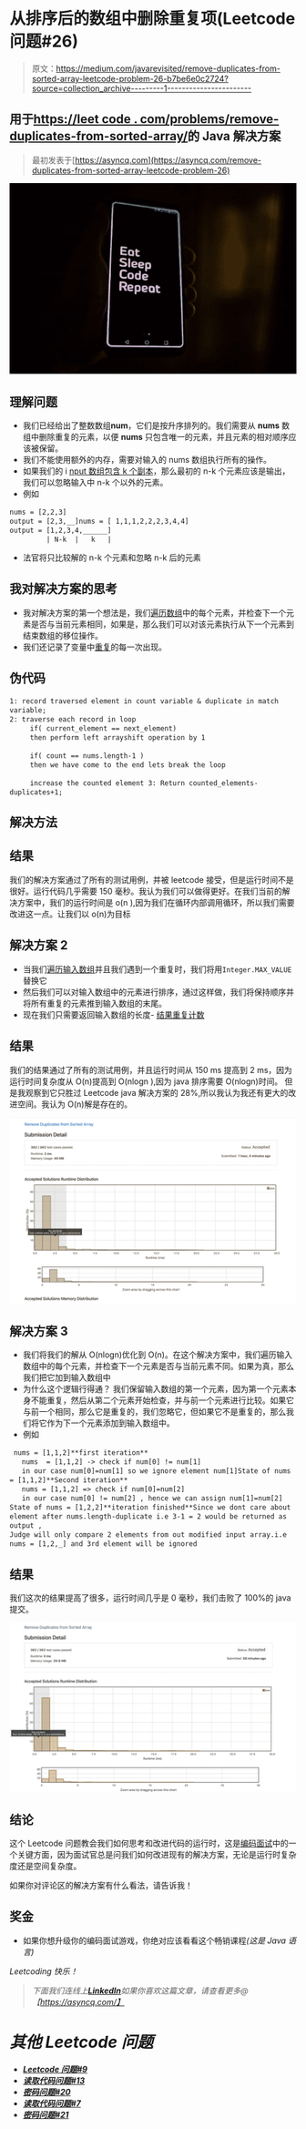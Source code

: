 # 从排序后的数组中删除重复项(Leetcode 问题#26)

> 原文：<https://medium.com/javarevisited/remove-duplicates-from-sorted-array-leetcode-problem-26-b7be6e0c2724?source=collection_archive---------1----------------------->

## 用于[https://leet code . com/problems/remove-duplicates-from-sorted-array/](https://leetcode.com/problems/remove-duplicates-from-sorted-array/)的 Java 解决方案

> 最初发表于[https://asyncq.com](https://asyncq.com/remove-duplicates-from-sorted-array-leetcode-problem-26)

![](img/9fa27516294dc5416713770d28e10aeb.png)

## 理解问题

*   我们已经给出了整数数组**num**，它们是按升序排列的。我们需要从 **nums** 数组中删除重复的元素，以便 **nums** 只包含唯一的元素，并且元素的相对顺序应该被保留。
*   我们不能使用额外的内存，需要对输入的 nums 数组执行所有的操作。
*   如果我们的 i [nput 数组包含 k 个副本](https://javarevisited.blogspot.com/2012/02/how-to-check-or-detect-duplicate.html#axzz6eho0TYnf)，那么最初的 n-k 个元素应该是输出，我们可以忽略输入中 n-k 个以外的元素。
*   例如

```
nums = [2,2,3]
output = [2,3,__]nums = [ 1,1,1,2,2,2,3,4,4]
output = [1,2,3,4,______]
         | N-k  |   k   |
```

*   法官将只比较解的 n-k 个元素和忽略 n-k 后的元素

## 我对解决方案的思考

*   我对解决方案的第一个想法是，我们[遍历数组](https://javarevisited.blogspot.com/2016/02/how-to-loop-through-array-in-java-with.html#axzz6vIXZv0pN)中的每个元素，并检查下一个元素是否与当前元素相同，如果是，那么我们可以对该元素执行从下一个元素到结束数组的移位操作。
*   我们还记录了变量中[重复](https://www.java67.com/2019/11/3-ways-to-find-repeating-number-in-array.html)的每一次出现。

## 伪代码

```
1: record traversed element in count variable & duplicate in match variable;
2: traverse each record in loop
     if( current_element == next_element)
     then perform left arrayshift operation by 1

     if( count == nums.length-1 )
     then we have come to the end lets break the loop

     increase the counted element 3: Return counted_elements-duplicates+1; 
```

## 解决方法

## 结果

我们的解决方案通过了所有的测试用例，并被 leetcode 接受，但是运行时间不是很好。运行代码几乎需要 150 毫秒。我认为我们可以做得更好。在我们当前的解决方案中，我们的运行时间是 o(n ),因为我们在循环内部调用循环，所以我们需要改进这一点。让我们以 o(n)为目标

## 解决方案 2

*   当我们[遍历输入数组](https://www.java67.com/2013/08/how-to-iterate-over-array-in-java-15.html)并且我们遇到一个重复时，我们将用`Integer.MAX_VALUE`替换它
*   然后我们可以对输入数组中的元素进行排序，通过这样做，我们将保持顺序并将所有重复的元素推到输入数组的末尾。
*   现在我们只需要返回输入数组的长度- [结果重复计数](https://javarevisited.blogspot.com/2018/04/how-to-find-k-missing-numbers-in-array-java.html#axzz6e8hmwujv)

## 结果

我们的结果通过了所有的测试用例，并且运行时间从 150 ms 提高到 2 ms，因为运行时间复杂度从 O(n)提高到 O(nlogn ),因为 java 排序需要 O(nlogn)时间。
但是我观察到它只胜过 Leetcode java 解决方案的 28%,所以我认为我还有更大的改进空间。我认为 O(n)解是存在的。

[![](img/9cd84e805db640f04aa05b86e6d6e780.png)](https://javarevisited.blogspot.com/2015/06/top-20-array-interview-questions-and-answers.html)

## **解决方案 3**

*   我们将我们的解从 O(nlogn)优化到 O(n)。在这个解决方案中，我们遍历输入数组中的每个元素，并检查下一个元素是否与当前元素不同。如果为真，那么我们把它加到输入数组中
*   为什么这个逻辑行得通？
    我们保留输入数组的第一个元素，因为第一个元素本身不能重复，然后从第二个元素开始检查，并与前一个元素进行比较。如果它与前一个相同，那么它是重复的，我们忽略它，但如果它不是重复的，那么我们将它作为下一个元素添加到输入数组中。
*   例如

```
 nums = [1,1,2]**first iteration**
   nums  = [1,1,2] -> check if num[0] != num[1]
   in our case num[0]=num[1] so we ignore element num[1]State of nums = [1,1,2]**Second iteration**
   nums = [1,1,2] => check if num[0]=num[2]
   in our case num[0] != num[2] , hence we can assign num[1]=num[2]
State of nums = [1,2,2]**iteration finished**Since we dont care about element after nums.length-duplicate i.e 3-1 = 2 would be returned as output ,
Judge will only compare 2 elements from out modified input array.i.e nums = [1,2,_] and 3rd element will be ignored
```

## 结果

我们这次的结果提高了很多，运行时间几乎是 0 毫秒，我们击败了 100%的 java 提交。

[![](img/a01910d2a95b2226563faa9497192fe4.png)](https://www.java67.com/2018/06/data-structure-and-algorithm-interview-questions-programmers.html)

## 结论

这个 Leetcode 问题教会我们如何思考和改进代码的运行时，这是[编码面试](/javarevisited/20-array-coding-problems-and-questions-from-programming-interviews-869b475b9121)中的一个关键方面，因为面试官总是问我们如何改进现有的解决方案，无论是运行时复杂度还是空间复杂度。

如果你对评论区的解决方案有什么看法，请告诉我！

## 奖金

*   如果你想升级你的编码面试游戏，你绝对应该看看这个畅销课程[](https://click.linksynergy.com/link?id=FAaRt1BJn8w&offerid=1060092.1419186&type=2&murl=https%3A%2F%2Fwww.udemy.com%2Fcourse%2Fdata-structures-and-algorithms-deep-dive-using-java%2F)*(这是 Java 语言)*

*Leetcoding 快乐！*

> *下面我们连线上[**LinkedIn**](https://www.linkedin.com/in/suraj-mishra-16b515a4)如果你喜欢这篇文章，请查看更多@【https://asyncq.com/】*

# ***其他 Leetcode 问题***

*   ***[Leetcode 问题#9](https://mishrasuraj.medium.com/solve-with-me-leetcode-problem-9-1666a577bddd)***
*   ***[读取代码问题#13](https://mishrasuraj.medium.com/solve-with-me-leetcode-problem-13-df876bd0e2b1)***
*   ***[密码问题#20](https://mishrasuraj.medium.com/solve-with-me-leetcode-problem-20-3f43dc8a914f)***
*   ***[读取代码问题#7](https://mishrasuraj.medium.com/solve-with-me-leetcode-problem-7-1d362bb441e7)***
*   ***[密码问题#21](https://mishrasuraj.medium.com/solve-with-me-leetcode-problem-21-f37a6fe1766c)***